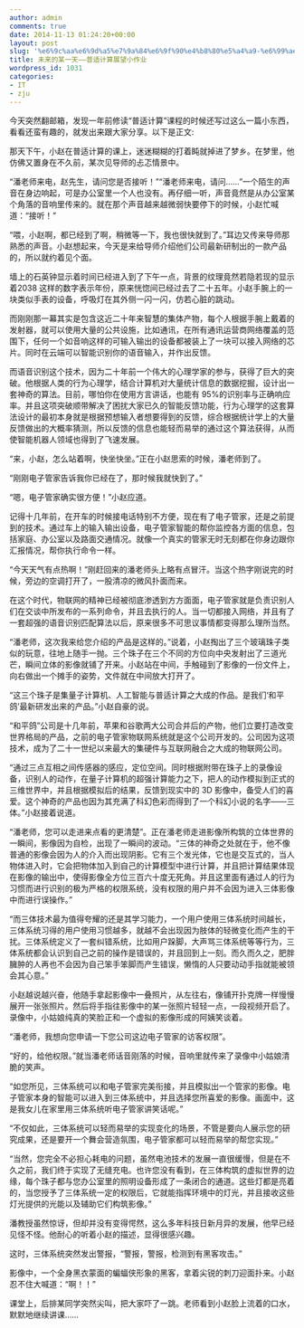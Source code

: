 ```yaml
---
author: admin
comments: true
date: 2014-11-13 01:24:20+00:00
layout: post
slug: '%e6%9c%aa%e6%9d%a5%e7%9a%84%e6%9f%90%e4%b8%80%e5%a4%a9-%e6%99%ae%e9%80%82%e8%ae%a1%e7%ae%97%e5%b1%95%e6%9c%9b%e5%b0%8f%e4%bd%9c%e4%b8%9a'
title: 未来的某一天——普适计算展望小作业
wordpress_id: 1031
categories:
- IT
- zju
---
```


今天突然翻邮箱，发现一年前修读“普适计算”课程的时候还写过这么一篇小东西，看看还蛮有趣的，就发出来跟大家分享。以下是正文:





那天下午，小赵在普适计算的课上，迷迷糊糊的打着盹就掉进了梦乡。在梦里，他仿佛又置身在不久前，某次见导师的忐忑情景中。





“潘老师来电，赵先生，请问您是否接听！”“潘老师来电，请问……”一个陌生的声音在身边响起，可是办公室里一个人也没有。再仔细一听，声音竟然是从办公室某个角落的音响里传来的。就在那个声音越来越微弱快要停下的时候，小赵忙喊道：“接听！”





“喂，小赵啊，都已经到了啊，稍微等一下，我也很快就到了。”耳边又传来导师那熟悉的声音。小赵想起来，今天是来给导师介绍他们公司最新研制出的一款产品的，所以就约着见个面。





墙上的石英钟显示着时间已经进入到了下午一点，背景的纹理竟然若隐若现的显示着2038 这样的数字表示年份，原来恍惚间已经过去了二十五年。小赵手腕上的一块类似手表的设备，呼吸灯在其外侧一闪一闪，仿若心脏的跳动。





而刚刚那一幕其实是包含这近二十年来智慧的集体产物，每个人根据手腕上戴着的发射器，就可以使用大量的公共设施，比如通讯，在所有通讯运营商网络覆盖的范围下，任何一个如音响这样的可输入输出的设备都被装上了一块可以接入网络的芯片。同时在云端可以智能识别你的语音输入，并作出反馈。





而语音识别这个技术，因为二十年前一个伟大的心理学家的参与，获得了巨大的突破。他根据人类的行为心理学，结合计算机对大量统计信息的数据挖掘，设计出一套神奇的算法。目前，哪怕你在使用方言讲话，也能有 95%的识别率与正确响应率。并且这项突破顺带解决了困扰大家已久的智能反馈功能，行为心理学的这套算法设计的最初本身就是根据预想输入者想要得到的反馈，综合根据统计学上的大量反馈做出的大概率猜测，所以反馈的信息也能轻而易举的通过这个算法获得，从而使智能机器人领域也得到了飞速发展。





“来，小赵，怎么站着啊，快坐快坐。”正在小赵思索的时候，潘老师到了。





“刚刚电子管家告诉我你已经在了，那时候我就快到了。”





“嗯，电子管家确实很方便！”小赵应道。





记得十几年前，在开车的时候接电话特别不方便，现在有了电子管家，还是之前提到的技术。通过车上的输入输出设备，电子管家智能的帮你监控各方面的信息，包括家庭、办公室以及路面交通情况。就像一个真实的管家无时无刻都在你身边跟你汇报情况，帮你执行命令一样。





“今天天气有点热啊！”刚赶回来的潘老师头上略有点冒汗。当这个热字刚说完的时候，旁边的空调打开了，一股清凉的微风扑面而来。





在这个时代，物联网的精神已经被彻底渗透到方方面面，电子管家就是负责识别人们在交谈中所发布的一系列命令，并且去执行的人。当一切都接入网络，并且有了一套超强的语音识别匹配算法以后，原来很多不可思议事情都变得那么理所当然。





“潘老师，这次我来给您介绍的产品是这样的。”说着，小赵掏出了三个玻璃珠子类似的玩意，往地上随手一抛。三个珠子在三个不同的方位向中央发射出了三道光芒，瞬间立体的影像就铺了开来。小赵站在中间，手触碰到了影像的一份文件上，向右做出一个摊手的姿势，文件就在中间放大打开了。





“这三个珠子是集量子计算机、人工智能与普适计算之大成的作品。是我们‘和平鸽’最新研发出来的产品。”小赵自豪的说。





“和平鸽”公司是十几年前，苹果和谷歌两大公司合并后的产物，他们立要打造改变世界格局的产品，之前的电子管家物联网系统就是这个公司开发的。公司因为这项技术，成为了二十一世纪以来最大的集硬件与互联网融合之大成的物联网公司。





“通过三点互相之间传感器的感应，定位空间。同时根据附带在珠子上的录像设备，识别人的动作，在量子计算机的超强计算能力之下，把人的动作模拟到正式的三维世界中，并且根据模拟后的结果，反馈到现实中的 3D 影像中，备受人们的喜爱。这个神奇的产品也因为其充满了科幻色彩而得到了一个科幻小说的名字——三体。”小赵接着说道。





“潘老师，您可以走进来点看的更清楚”。正在潘老师走进影像所构筑的立体世界的一瞬间，影像因为自检，出现了一瞬间的波动。“三体的神奇之处就在于，他不像普通的影像会因为人的介入而出现阴影。它有三个发光体，它也是交互式的，当人物体进入时，它会把物体加入到自己的计算模型中进行计算，并且把计算结果体现在影像的输出中，使得影像全方位三百六十度无死角。并且这里面有通过人的行为习惯而进行识别的极为严格的权限系统，没有权限的用户并不会因为进入三体影像中而进行误操作。”





“而三体技术最为值得夸耀的还是其学习能力，一个用户使用三体系统时间越长，三体系统习得的用户使用习惯越多，就越不会出现因为肢体的轻微变化而产生的干扰。三体系统定义了一套纠错系统，比如用户跺脚，大声骂三体系统等等行为，三体系统都会认识到自己之前的操作是错误的，并且回到上一刻。而久而久之，肥胖臃肿的人再也不会因为自己笨手笨脚而产生错误，懒惰的人只要动动手指就能被领会其心意。”





小赵越说越兴奋，他随手拿起影像中一叠照片，从左往右，像铺开扑克牌一样慢慢展开一张张照片。然后将手指往影像中的某一张照片轻轻一点，一段视频开启了。录像中，小姑娘纯真的笑脸正和一个虚拟的影像形成的阿姨笑谈着。





“潘老师，我想向您申请一下您公司这边电子管家的访客权限”。





“好的，给他权限。”就当潘老师话音刚落的时候，音响里就传来了录像中小姑娘清脆的笑声。





“如您所见，三体系统可以和电子管家完美衔接，并且模拟出一个管家的影像。电子管家本身的智能可以进入到三体系统中，并且选择您所喜爱的影像。画面中，这是我女儿在家里用三体系统听电子管家讲笑话呢。”





“不仅如此，三体系统可以轻而易举的实现变化的场景，不管是要向人展示您的研究成果，还是要开一个舞会营造氛围，电子管家都可以轻而易举的帮您实现。”





“当然，您完全不必担心耗电的问题，虽然电池技术的发展一直很缓慢，但是在不久之前，我们终于实现了无缝充电。也许您没有看到，在三体构筑的虚拟世界的边缘，每个珠子都与您办公室里的照明设备形成了一条闭合的通道。这些灯都是亮着的，当您授予了三体系统一定的权限后，它就能指挥环境中的灯光，并且接收这些灯光提供的光能以及辅助它们构筑影像。”





潘教授虽然惊讶，但却并没有变得愕然，这么多年科技日新月异的发展，他早已经见怪不怪。他耐心的听着小赵的描述，显得很感兴趣。





这时，三体系统突然发出警报，“警报，警报，检测到有黑客攻击。”





影像中，一个全身黑衣蒙面的蝙蝠侠形象的黑客，拿着尖锐的刺刀迎面扑来。小赵忍不住大喊道：“啊！！”





课堂上，后排某同学突然尖叫，把大家吓了一跳。老师看到小赵脸上流着的口水，默默地继续讲课……



